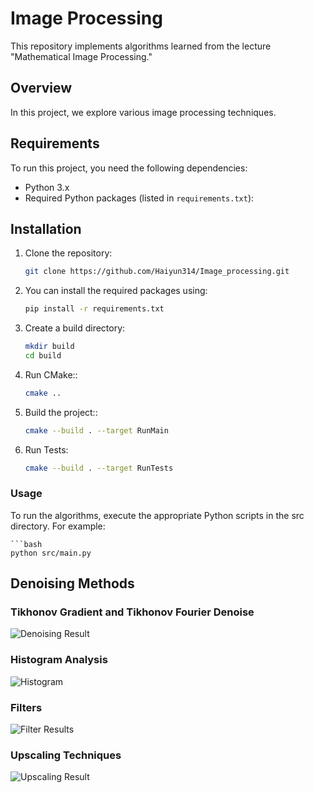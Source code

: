 # Image Processing

This repository implements algorithms learned from the lecture "Mathematical Image Processing."

## Overview

In this project, we explore various image processing techniques.


## Requirements

To run this project, you need the following dependencies:

- Python 3.x
- Required Python packages (listed in `requirements.txt`):


## Installation

1. Clone the repository:
   ```bash
   git clone https://github.com/Haiyun314/Image_processing.git

2. You can install the required packages using:
    ```bash
    pip install -r requirements.txt

3. Create a build directory:
    ```bash
    mkdir build
    cd build
4. Run CMake::
    ```bash
    cmake ..

4. Build the project::
    ```bash
    cmake --build . --target RunMain

4. Run Tests:
    ```bash
    cmake --build . --target RunTests

### Usage
To run the algorithms, execute the appropriate Python scripts in the src directory. For example:

    ```bash
    python src/main.py

## Denoising Methods

### Tikhonov Gradient and Tikhonov Fourier Denoise

![Denoising Result](./results/denoising.png)

### Histogram Analysis

![Histogram](./results/histogram.png)

### Filters

![Filter Results](./results/filters.png)

### Upscaling Techniques

![Upscaling Result](./results/upscaling.png)
